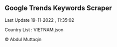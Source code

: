 

## Google Trends Keywords Scraper 
 
Last Update 19-11-2022 , 11:35:02

Country List :
VIETNAM.json



© Abdul Muttaqin 
